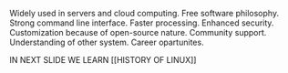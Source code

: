 Widely used in servers and cloud computing.
Free software philosophy.
Strong command line interface.
Faster processing.
Enhanced security.
Customization because of open-source nature.
Community support.
Understanding of other system.
Career opartunites.

IN NEXT SLIDE WE LEARN [[HISTORY OF LINUX]]
